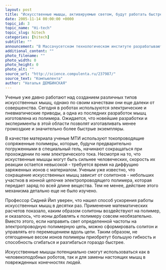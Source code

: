 ```yaml
---
layout: post
title: "Искусственные мышцы, активируемые светом, будут работать быстрее человеческих"
date: 2005-11-14 00:00:00 +0000
topic_id: 3
topic_name: "Hi-tech"
topic_slug: hitech
categories: [hitech]
subtitle: ""
announcement: "В Массачусетском технологическом институте разрабатывают новый тип супергибких синтетических мышц, которые по своим качествам не только сравнятся с человеческими, но и превзойдут их. Оснащненные такими мышцами роботы станут более подвижными, маневренными и более похожими на человека."
additional_content: ""
photo_filename: ""
photo_width: 0
photo_height: 0
photo_alt: ""
source_url: "http://science.compulenta.ru/237987/"
source_text: "Компьюлента"
author: "Наталья ДЕМБИНСКАЯ"
---
```

Ученые уже давно работают над созданием различных типов искусственных мышц, однако по своим качествам они еще далеки от совершенства. Сегодня в роботах используются электрические и пневматические приводы, а одна из последних разработок мышц изготовлена из полимера. Ожидается, что новейшие разработки и эксперименты в этой области позволят изготавливать менее громоздкие и значительно более быстрые экземпляры.

В качестве материала ученые МТИ используют токопроводящие сопряженные полимеры, которые, будучи предварительно погруженными в специальный гель, начинают сокращаться при прохождении по ним электрического тока. Несмотря на то, что искуственные мышцы могут быть сильнее человеческих, скорость их реакции остается невысокой - требуется время на диффущию заряженных ионов с материалом. Ученым уже известно, что сокращение искусственных мышц зависит от солитонов - небольших участков в ионной цепочке электропроводящего полимера, которая передает заряд по всей длине вещества. Тем не менее, действие этого механизма детально еще не было изучено.

Профессор Сидней Йип уверен, что нашел способ ускорения работы искусственных мышц в десятки раз. Применение математических расчетов показало, каким образом солитоны воздействуют на полимер, и оказалось, что ионы добавлять к полимеру совсем необязательно. Вместо этого, если направить свет определенной частоты на электропроводную полимерную цепь, можно сформировать солитон и управлять его перемещением вдоль цепи. Таким образом, не отягощенные весом ионов полимеры приобретут большую гибкость и способность сгибаться и разгибаться гораздо быстрее.

Искусственные мышцы потенциально смогут использоваться как в человекоподобных роботов, так и для замены настоящих мышц в поврежденных конечностях людей.
